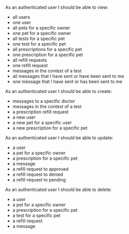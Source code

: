 As an authenticated user I should be able to view:                                                            

 - all users                                                       
 - one user                                                  
 - all pets for a specific owner                             
 - one pet for a specific owner                              
 - all tests for a specific pet                              
 - one test for a specific pet                               
 - all prescriptions for a specific pet                      
 - one prescription for a specific pet                       
 - all refill requests                                             
 - one refill request                                              
 - messages in the context of a test                         
 - all messages that I have sent or have been sent to me    
 - one message that I have sent or has been sent to me      

As an authenticated user I should be able to create: 

 - messages to a specific doctor                                    
 - messages in the context of a test                         
 - a prescription refill request                                    
 - a new user                                                  
 - a new pet for a specific user                                   
 - a new prescription for a specific pet                           

As an authenticated user I should be able to update:

 - a user                                               
 - a pet for a specific owner                                      
 - a prescription for a specific pet                               
 - a message                                                   
 - a refill request to approved                                    
 - a refill request to denied                                      
 - a refill request to pending                                 

As an authenticated user I should be able to delete:

 - a user                                                      
 - a pet for a specific owner                                  
 - a prescription for a specific pet                           
 - a test for a specific pet                                   
 - a refill request                                            
 - a message                                                   